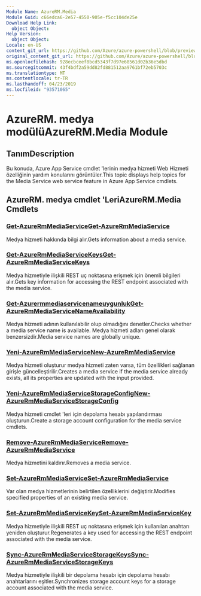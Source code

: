 ```yaml
---
Module Name: AzureRM.Media
Module Guid: c66edca6-2e57-4550-905e-f5cc104de25e
Download Help Link:
  object Object: 
Help Version:
  object Object: 
Locale: en-US
content_git_url: https://github.com/Azure/azure-powershell/blob/preview/src/ResourceManager/Media/Commands.Media/help/AzureRM.Media.md
original_content_git_url: https://github.com/Azure/azure-powershell/blob/preview/src/ResourceManager/Media/Commands.Media/help/AzureRM.Media.md
ms.openlocfilehash: 928ecbceef8bcd5343f7d97e68561d02b36e5dbd
ms.sourcegitcommit: 43f4bdf2a59dd82fd881512aa9761bf72eb5703c
ms.translationtype: MT
ms.contentlocale: tr-TR
ms.lasthandoff: 04/23/2019
ms.locfileid: "93571065"
---
```

# <span data-ttu-id="a4eff-101">AzureRM. medya modülü</span><span class="sxs-lookup"><span data-stu-id="a4eff-101">AzureRM.Media Module</span></span>
## <span data-ttu-id="a4eff-102">Tanım</span><span class="sxs-lookup"><span data-stu-id="a4eff-102">Description</span></span>
<span data-ttu-id="a4eff-103">Bu konuda, Azure App Service cmdlet 'lerinin medya hizmeti Web Hizmeti özelliğinin yardım konularını görüntüler.</span><span class="sxs-lookup"><span data-stu-id="a4eff-103">This topic displays help topics for the Media Service web service feature in Azure App Service cmdlets.</span></span>

## <span data-ttu-id="a4eff-104">AzureRM. medya cmdlet 'Leri</span><span class="sxs-lookup"><span data-stu-id="a4eff-104">AzureRM.Media Cmdlets</span></span>
### [<span data-ttu-id="a4eff-105">Get-AzureRmMediaService</span><span class="sxs-lookup"><span data-stu-id="a4eff-105">Get-AzureRmMediaService</span></span>](Get-AzureRmMediaService.md)
<span data-ttu-id="a4eff-106">Medya hizmeti hakkında bilgi alır.</span><span class="sxs-lookup"><span data-stu-id="a4eff-106">Gets information about a media service.</span></span>

### [<span data-ttu-id="a4eff-107">Get-AzureRmMediaServiceKeys</span><span class="sxs-lookup"><span data-stu-id="a4eff-107">Get-AzureRmMediaServiceKeys</span></span>](Get-AzureRmMediaServiceKeys.md)
<span data-ttu-id="a4eff-108">Medya hizmetiyle ilişkili REST uç noktasına erişmek için önemli bilgileri alır.</span><span class="sxs-lookup"><span data-stu-id="a4eff-108">Gets key information for accessing the REST endpoint associated with the media service.</span></span>

### [<span data-ttu-id="a4eff-109">Get-Azurermmediaservicenameuygunluk</span><span class="sxs-lookup"><span data-stu-id="a4eff-109">Get-AzureRmMediaServiceNameAvailability</span></span>](Get-AzureRmMediaServiceNameAvailability.md)
<span data-ttu-id="a4eff-110">Medya hizmeti adının kullanılabilir olup olmadığını denetler.</span><span class="sxs-lookup"><span data-stu-id="a4eff-110">Checks whether a media service name is available.</span></span>
<span data-ttu-id="a4eff-111">Medya hizmeti adları genel olarak benzersizdir.</span><span class="sxs-lookup"><span data-stu-id="a4eff-111">Media service names are globally unique.</span></span>

### [<span data-ttu-id="a4eff-112">Yeni-AzureRmMediaService</span><span class="sxs-lookup"><span data-stu-id="a4eff-112">New-AzureRmMediaService</span></span>](New-AzureRmMediaService.md)
<span data-ttu-id="a4eff-113">Medya hizmeti oluşturur medya hizmeti zaten varsa, tüm özellikleri sağlanan girişle güncelleştirilir.</span><span class="sxs-lookup"><span data-stu-id="a4eff-113">Creates a media service if the media service already exists, all its properties are updated with the input provided.</span></span>

### [<span data-ttu-id="a4eff-114">Yeni-AzureRmMediaServiceStorageConfig</span><span class="sxs-lookup"><span data-stu-id="a4eff-114">New-AzureRmMediaServiceStorageConfig</span></span>](New-AzureRmMediaServiceStorageConfig.md)
<span data-ttu-id="a4eff-115">Medya hizmeti cmdlet 'leri için depolama hesabı yapılandırması oluşturun.</span><span class="sxs-lookup"><span data-stu-id="a4eff-115">Create a storage account configuration for the media service cmdlets.</span></span>

### [<span data-ttu-id="a4eff-116">Remove-AzureRmMediaService</span><span class="sxs-lookup"><span data-stu-id="a4eff-116">Remove-AzureRmMediaService</span></span>](Remove-AzureRmMediaService.md)
<span data-ttu-id="a4eff-117">Medya hizmetini kaldırır.</span><span class="sxs-lookup"><span data-stu-id="a4eff-117">Removes a media service.</span></span>

### [<span data-ttu-id="a4eff-118">Set-AzureRmMediaService</span><span class="sxs-lookup"><span data-stu-id="a4eff-118">Set-AzureRmMediaService</span></span>](Set-AzureRmMediaService.md)
<span data-ttu-id="a4eff-119">Var olan medya hizmetlerinin belirtilen özelliklerini değiştirir.</span><span class="sxs-lookup"><span data-stu-id="a4eff-119">Modifies specified properties of an existing media service.</span></span>

### [<span data-ttu-id="a4eff-120">Set-AzureRmMediaServiceKey</span><span class="sxs-lookup"><span data-stu-id="a4eff-120">Set-AzureRmMediaServiceKey</span></span>](Set-AzureRmMediaServiceKey.md)
<span data-ttu-id="a4eff-121">Medya hizmetiyle ilişkili REST uç noktasına erişmek için kullanılan anahtarı yeniden oluşturur.</span><span class="sxs-lookup"><span data-stu-id="a4eff-121">Regenerates a key used for accessing the REST endpoint associated with the media service.</span></span>

### [<span data-ttu-id="a4eff-122">Sync-AzureRmMediaServiceStorageKeys</span><span class="sxs-lookup"><span data-stu-id="a4eff-122">Sync-AzureRmMediaServiceStorageKeys</span></span>](Sync-AzureRmMediaServiceStorageKeys.md)
<span data-ttu-id="a4eff-123">Medya hizmetiyle ilişkili bir depolama hesabı için depolama hesabı anahtarlarını eşitler.</span><span class="sxs-lookup"><span data-stu-id="a4eff-123">Synchronizes storage account keys for a storage account associated with the media service.</span></span>

